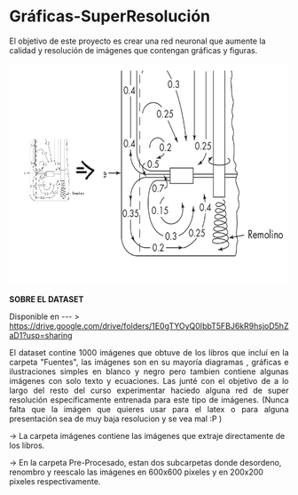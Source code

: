 # Gráficas-SuperResolución
El objetivo de este proyecto es crear una red neuronal que aumente la calidad y resolución de imágenes que contengan gráficas y figuras.


<div align="center" >
<img src="Figuras/portada.png" width="600" height="400">
</div>
  

<b>SOBRE EL DATASET</b>

Disponible en  --- > https://drive.google.com/drive/folders/1E0gTYOyQ0IbbT5FBJ6kR9hsjoD5hZaD1?usp=sharing

<p align="justify">
El  dataset contine 1000 imágenes que obtuve de los libros que incluí en la carpeta "Fuentes", las imágenes son en su mayoría diagramas , gráficas e ilustraciones simples en blanco y negro  pero tambien contiene algunas imágenes con solo texto y ecuaciones.
Las junté con el objetivo de a lo largo del resto del curso experimentar haciedo alguna  red de super resolución específicamente entrenada para este tipo de imágenes. (Nunca falta que la imágen que quieres usar para el latex o para alguna presentación sea de muy baja resolucion y se vea mal :P ) 
</p>
-> La carpeta imágenes contiene las imágenes que extraje directamente de los libros.

-> En la carpeta Pre-Procesado, estan dos subcarpetas donde desordeno, renombro y reescalo las imágenes en 600x600 pixeles y en 200x200 pixeles respectivamente. 
